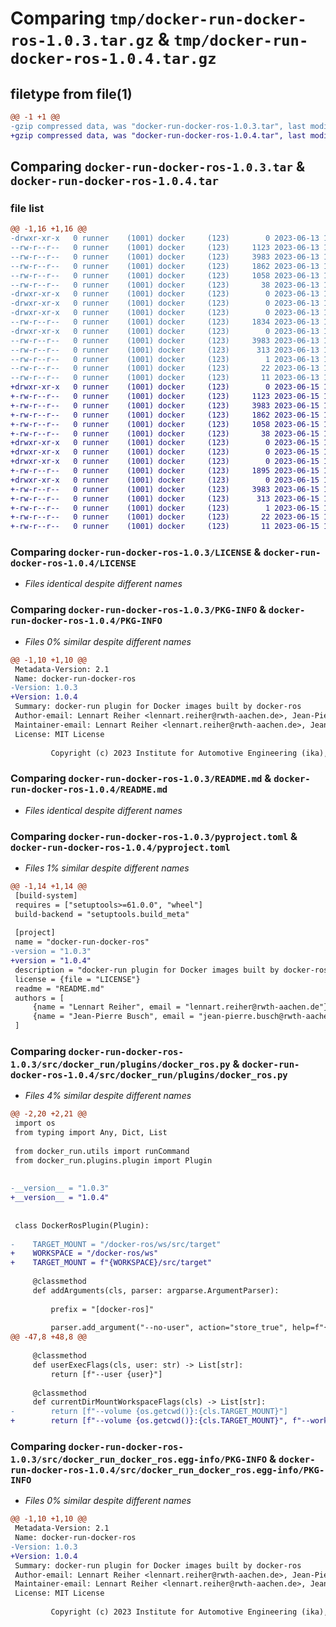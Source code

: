 # Comparing `tmp/docker-run-docker-ros-1.0.3.tar.gz` & `tmp/docker-run-docker-ros-1.0.4.tar.gz`

## filetype from file(1)

```diff
@@ -1 +1 @@
-gzip compressed data, was "docker-run-docker-ros-1.0.3.tar", last modified: Tue Jun 13 17:07:34 2023, max compression
+gzip compressed data, was "docker-run-docker-ros-1.0.4.tar", last modified: Thu Jun 15 16:44:10 2023, max compression
```

## Comparing `docker-run-docker-ros-1.0.3.tar` & `docker-run-docker-ros-1.0.4.tar`

### file list

```diff
@@ -1,16 +1,16 @@
-drwxr-xr-x   0 runner    (1001) docker     (123)        0 2023-06-13 17:07:34.608324 docker-run-docker-ros-1.0.3/
--rw-r--r--   0 runner    (1001) docker     (123)     1123 2023-06-13 17:07:05.000000 docker-run-docker-ros-1.0.3/LICENSE
--rw-r--r--   0 runner    (1001) docker     (123)     3983 2023-06-13 17:07:34.608324 docker-run-docker-ros-1.0.3/PKG-INFO
--rw-r--r--   0 runner    (1001) docker     (123)     1862 2023-06-13 17:07:05.000000 docker-run-docker-ros-1.0.3/README.md
--rw-r--r--   0 runner    (1001) docker     (123)     1058 2023-06-13 17:07:05.000000 docker-run-docker-ros-1.0.3/pyproject.toml
--rw-r--r--   0 runner    (1001) docker     (123)       38 2023-06-13 17:07:34.608324 docker-run-docker-ros-1.0.3/setup.cfg
-drwxr-xr-x   0 runner    (1001) docker     (123)        0 2023-06-13 17:07:34.604324 docker-run-docker-ros-1.0.3/src/
-drwxr-xr-x   0 runner    (1001) docker     (123)        0 2023-06-13 17:07:34.604324 docker-run-docker-ros-1.0.3/src/docker_run/
-drwxr-xr-x   0 runner    (1001) docker     (123)        0 2023-06-13 17:07:34.608324 docker-run-docker-ros-1.0.3/src/docker_run/plugins/
--rw-r--r--   0 runner    (1001) docker     (123)     1834 2023-06-13 17:07:05.000000 docker-run-docker-ros-1.0.3/src/docker_run/plugins/docker_ros.py
-drwxr-xr-x   0 runner    (1001) docker     (123)        0 2023-06-13 17:07:34.608324 docker-run-docker-ros-1.0.3/src/docker_run_docker_ros.egg-info/
--rw-r--r--   0 runner    (1001) docker     (123)     3983 2023-06-13 17:07:34.000000 docker-run-docker-ros-1.0.3/src/docker_run_docker_ros.egg-info/PKG-INFO
--rw-r--r--   0 runner    (1001) docker     (123)      313 2023-06-13 17:07:34.000000 docker-run-docker-ros-1.0.3/src/docker_run_docker_ros.egg-info/SOURCES.txt
--rw-r--r--   0 runner    (1001) docker     (123)        1 2023-06-13 17:07:34.000000 docker-run-docker-ros-1.0.3/src/docker_run_docker_ros.egg-info/dependency_links.txt
--rw-r--r--   0 runner    (1001) docker     (123)       22 2023-06-13 17:07:34.000000 docker-run-docker-ros-1.0.3/src/docker_run_docker_ros.egg-info/requires.txt
--rw-r--r--   0 runner    (1001) docker     (123)       11 2023-06-13 17:07:34.000000 docker-run-docker-ros-1.0.3/src/docker_run_docker_ros.egg-info/top_level.txt
+drwxr-xr-x   0 runner    (1001) docker     (123)        0 2023-06-15 16:44:10.013166 docker-run-docker-ros-1.0.4/
+-rw-r--r--   0 runner    (1001) docker     (123)     1123 2023-06-15 16:43:59.000000 docker-run-docker-ros-1.0.4/LICENSE
+-rw-r--r--   0 runner    (1001) docker     (123)     3983 2023-06-15 16:44:10.013166 docker-run-docker-ros-1.0.4/PKG-INFO
+-rw-r--r--   0 runner    (1001) docker     (123)     1862 2023-06-15 16:43:59.000000 docker-run-docker-ros-1.0.4/README.md
+-rw-r--r--   0 runner    (1001) docker     (123)     1058 2023-06-15 16:43:59.000000 docker-run-docker-ros-1.0.4/pyproject.toml
+-rw-r--r--   0 runner    (1001) docker     (123)       38 2023-06-15 16:44:10.013166 docker-run-docker-ros-1.0.4/setup.cfg
+drwxr-xr-x   0 runner    (1001) docker     (123)        0 2023-06-15 16:44:10.013166 docker-run-docker-ros-1.0.4/src/
+drwxr-xr-x   0 runner    (1001) docker     (123)        0 2023-06-15 16:44:10.013166 docker-run-docker-ros-1.0.4/src/docker_run/
+drwxr-xr-x   0 runner    (1001) docker     (123)        0 2023-06-15 16:44:10.013166 docker-run-docker-ros-1.0.4/src/docker_run/plugins/
+-rw-r--r--   0 runner    (1001) docker     (123)     1895 2023-06-15 16:43:59.000000 docker-run-docker-ros-1.0.4/src/docker_run/plugins/docker_ros.py
+drwxr-xr-x   0 runner    (1001) docker     (123)        0 2023-06-15 16:44:10.013166 docker-run-docker-ros-1.0.4/src/docker_run_docker_ros.egg-info/
+-rw-r--r--   0 runner    (1001) docker     (123)     3983 2023-06-15 16:44:10.000000 docker-run-docker-ros-1.0.4/src/docker_run_docker_ros.egg-info/PKG-INFO
+-rw-r--r--   0 runner    (1001) docker     (123)      313 2023-06-15 16:44:10.000000 docker-run-docker-ros-1.0.4/src/docker_run_docker_ros.egg-info/SOURCES.txt
+-rw-r--r--   0 runner    (1001) docker     (123)        1 2023-06-15 16:44:10.000000 docker-run-docker-ros-1.0.4/src/docker_run_docker_ros.egg-info/dependency_links.txt
+-rw-r--r--   0 runner    (1001) docker     (123)       22 2023-06-15 16:44:10.000000 docker-run-docker-ros-1.0.4/src/docker_run_docker_ros.egg-info/requires.txt
+-rw-r--r--   0 runner    (1001) docker     (123)       11 2023-06-15 16:44:10.000000 docker-run-docker-ros-1.0.4/src/docker_run_docker_ros.egg-info/top_level.txt
```

### Comparing `docker-run-docker-ros-1.0.3/LICENSE` & `docker-run-docker-ros-1.0.4/LICENSE`

 * *Files identical despite different names*

### Comparing `docker-run-docker-ros-1.0.3/PKG-INFO` & `docker-run-docker-ros-1.0.4/PKG-INFO`

 * *Files 0% similar despite different names*

```diff
@@ -1,10 +1,10 @@
 Metadata-Version: 2.1
 Name: docker-run-docker-ros
-Version: 1.0.3
+Version: 1.0.4
 Summary: docker-run plugin for Docker images built by docker-ros
 Author-email: Lennart Reiher <lennart.reiher@rwth-aachen.de>, Jean-Pierre Busch <jean-pierre.busch@rwth-aachen.de>
 Maintainer-email: Lennart Reiher <lennart.reiher@rwth-aachen.de>, Jean-Pierre Busch <jean-pierre.busch@rwth-aachen.de>
 License: MIT License
         
         Copyright (c) 2023 Institute for Automotive Engineering (ika), RWTH Aachen University
```

### Comparing `docker-run-docker-ros-1.0.3/README.md` & `docker-run-docker-ros-1.0.4/README.md`

 * *Files identical despite different names*

### Comparing `docker-run-docker-ros-1.0.3/pyproject.toml` & `docker-run-docker-ros-1.0.4/pyproject.toml`

 * *Files 1% similar despite different names*

```diff
@@ -1,14 +1,14 @@
 [build-system]
 requires = ["setuptools>=61.0.0", "wheel"]
 build-backend = "setuptools.build_meta"
 
 [project]
 name = "docker-run-docker-ros"
-version = "1.0.3"
+version = "1.0.4"
 description = "docker-run plugin for Docker images built by docker-ros"
 license = {file = "LICENSE"}
 readme = "README.md"
 authors = [
     {name = "Lennart Reiher", email = "lennart.reiher@rwth-aachen.de"},
     {name = "Jean-Pierre Busch", email = "jean-pierre.busch@rwth-aachen.de"},
 ]
```

### Comparing `docker-run-docker-ros-1.0.3/src/docker_run/plugins/docker_ros.py` & `docker-run-docker-ros-1.0.4/src/docker_run/plugins/docker_ros.py`

 * *Files 4% similar despite different names*

```diff
@@ -2,20 +2,21 @@
 import os
 from typing import Any, Dict, List
 
 from docker_run.utils import runCommand
 from docker_run.plugins.plugin import Plugin
 
 
-__version__ = "1.0.3"
+__version__ = "1.0.4"
 
 
 class DockerRosPlugin(Plugin):
 
-    TARGET_MOUNT = "/docker-ros/ws/src/target"
+    WORKSPACE = "/docker-ros/ws"
+    TARGET_MOUNT = f"{WORKSPACE}/src/target"
 
     @classmethod
     def addArguments(cls, parser: argparse.ArgumentParser):
 
         prefix = "[docker-ros]"
 
         parser.add_argument("--no-user", action="store_true", help=f"{prefix} disable passing local UID/GID into container")
@@ -47,8 +48,8 @@
 
     @classmethod
     def userExecFlags(cls, user: str) -> List[str]:
         return [f"--user {user}"]
 
     @classmethod
     def currentDirMountWorkspaceFlags(cls) -> List[str]:
-        return [f"--volume {os.getcwd()}:{cls.TARGET_MOUNT}"]
+        return [f"--volume {os.getcwd()}:{cls.TARGET_MOUNT}", f"--workdir {cls.WORKSPACE}"]
```

### Comparing `docker-run-docker-ros-1.0.3/src/docker_run_docker_ros.egg-info/PKG-INFO` & `docker-run-docker-ros-1.0.4/src/docker_run_docker_ros.egg-info/PKG-INFO`

 * *Files 0% similar despite different names*

```diff
@@ -1,10 +1,10 @@
 Metadata-Version: 2.1
 Name: docker-run-docker-ros
-Version: 1.0.3
+Version: 1.0.4
 Summary: docker-run plugin for Docker images built by docker-ros
 Author-email: Lennart Reiher <lennart.reiher@rwth-aachen.de>, Jean-Pierre Busch <jean-pierre.busch@rwth-aachen.de>
 Maintainer-email: Lennart Reiher <lennart.reiher@rwth-aachen.de>, Jean-Pierre Busch <jean-pierre.busch@rwth-aachen.de>
 License: MIT License
         
         Copyright (c) 2023 Institute for Automotive Engineering (ika), RWTH Aachen University
```

